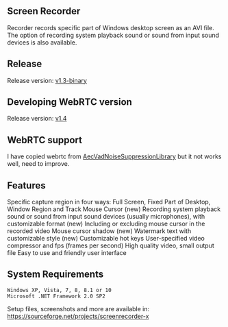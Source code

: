 Screen Recorder
------------
Recorder records specific part of Windows desktop screen as an AVI file. The option of recording system playback sound or sound from input sound devices is also available.

Release
------------
Release version: [v1.3-binary]

[v1.3-binary]: https://github.com/JumpingYang001/screenrecorder/releases/tag/v1.3-binary

Developing WebRTC version
------------
Release version: [v1.4]

[v1.4]: https://github.com/JumpingYang001/screenrecorder/releases/tag/v1.4

WebRTC support
------------
I have copied webrtc from [AecVadNoiseSuppressionLibrary]
but it not works well, need to improve.  

[AecVadNoiseSuppressionLibrary]: http://startrinity.com/OpenSource/Aec/AecVadNoiseSuppressionLibrary.aspx

Features
------------
Specific capture region in four ways: Full Screen, Fixed Part of Desktop, Window Region and Track Mouse Cursor (new)
Recording system playback sound or sound from input sound devices (usually microphones), with customizable format (new)
Including or excluding mouse cursor in the recorded video
Mouse cursor shadow (new)
Watermark text with customizable style (new)
Customizable hot keys
User-specified video compressor and fps (frames per second)
High quality video, small output file
Easy to use and friendly user interface

System Requirements
------------
    Windows XP, Vista, 7, 8, 8.1 or 10
    Microsoft .NET Framework 2.0 SP2

Setup files, screenshots and more are available in: https://sourceforge.net/projects/screenrecorder-x

